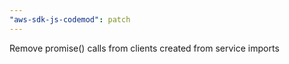 ```yaml
---
"aws-sdk-js-codemod": patch
---
```


Remove promise() calls from clients created from service imports
